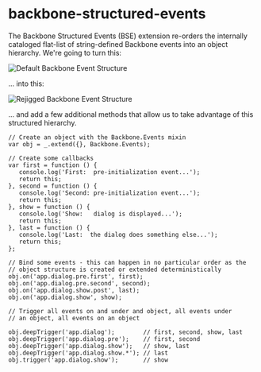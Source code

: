 backbone-structured-events
==========================

The Backbone Structured Events (BSE) extension re-orders the internally cataloged flat-list of string-defined Backbone events into an object hierarchy. We're going to turn this:

![Default Backbone Event Structure](https://raw.github.com/holt/backbone-structured-events/master/img/events-before.png)

... into this:

![Rejigged Backbone Event Structure](https://raw.github.com/holt/backbone-structured-events/master/img/events-after.png)

... and add a few additional methods that allow us to take advantage of this structured hierarchy.

    // Create an object with the Backbone.Events mixin
    var obj = _.extend({}, Backbone.Events);
    
    // Create some callbacks
    var first = function () {
       console.log('First:  pre-initialization event...');
       return this;
    }, second = function () {
       console.log('Second: pre-initialization event...');
       return this;
    }, show = function () {
       console.log('Show:   dialog is displayed...');
       return this;
    }, last = function () {
       console.log('Last:  the dialog does something else...');
       return this;
    };
    
    // Bind some events - this can happen in no particular order as the
    // object structure is created or extended deterministically
    obj.on('app.dialog.pre.first', first);
    obj.on('app.dialog.pre.second', second);
    obj.on('app.dialog.show.post', last);
    obj.on('app.dialog.show', show);
    
    // Trigger all events on and under and object, all events under
    // an object, all events on an object
    
    obj.deepTrigger('app.dialog');        // first, second, show, last
    obj.deepTrigger('app.dialog.pre');    // first, second
    obj.deepTrigger('app.dialog.show');   // show, last
    obj.deepTrigger('app.dialog.show.*'); // last
    obj.trigger('app.dialog.show');       // show